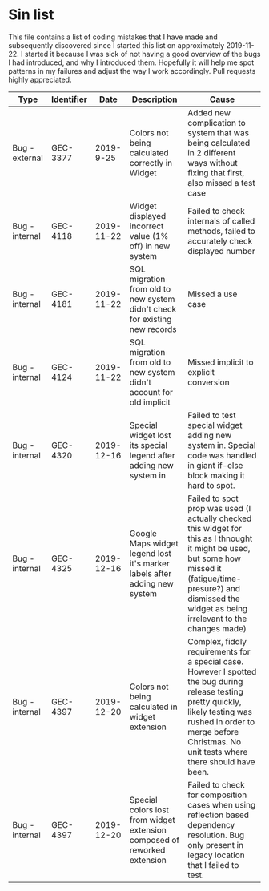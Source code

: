 # Sin list

This file contains a list of coding mistakes that I have made and subsequently discovered since I started this list on approximately 2019-11-22.  I started it because I was sick of not having a good overview of the bugs I had introduced, and why I introduced them.  Hopefully it will help me spot patterns in my failures and adjust the way I work accordingly.  Pull requests highly appreciated.

Type | Identifier | Date | Description | Cause
---- | ---------- | ---- | ----------- | -----
Bug - external | GEC-3377 | 2019-9-25 | Colors not being calculated correctly in Widget | Added new complication to system that was being calculated in 2 different ways without fixing that first, also missed a test case
Bug - internal | GEC-4118 | 2019-11-22 | Widget displayed incorrect value (1% off) in new system | Failed to check internals of called methods, failed to accurately check displayed number
Bug - internal | GEC-4181 | 2019-11-22 | SQL migration from old to new system didn't check for existing new records | Missed a use case
Bug - internal | GEC-4124 | 2019-11-22 | SQL migration from old to new system didn't account for old implicit | Missed implicit to explicit conversion
Bug - internal | GEC-4320 | 2019-12-16 | Special widget lost its special legend after adding new system in | Failed to test special widget adding new system in.  Special code was handled in giant if-else block making it hard to spot.
Bug - internal | GEC-4325 | 2019-12-16 | Google Maps widget legend lost it's marker labels after adding new system | Failed to spot prop was used (I actually checked this widget for this as I thnought it might be used, but some how missed it (fatigue/time-presure?) and dismissed the widget as being irrelevant to the changes made)
Bug - internal | GEC-4397 | 2019-12-20 | Colors not being calculated in widget extension | Complex, fiddly requirements for a special case.  However I spotted the bug during release testing pretty quickly, likely testing was rushed in order to merge before Christmas. No unit tests where there should have been.
Bug - internal | GEC-4397 | 2019-12-20 | Special colors lost from widget extension composed of reworked extension | Failed to check for composition cases when using reflection based dependency resolution. Bug only present in legacy location that I failed to test.
